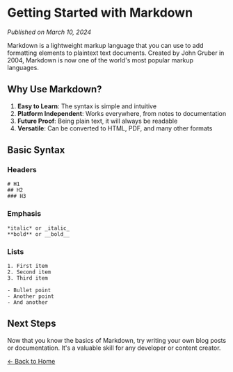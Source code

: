 # Getting Started with Markdown

*Published on March 10, 2024*

Markdown is a lightweight markup language that you can use to add formatting elements to plaintext text documents. Created by John Gruber in 2004, Markdown is now one of the world's most popular markup languages.

## Why Use Markdown?

1. **Easy to Learn**: The syntax is simple and intuitive
2. **Platform Independent**: Works everywhere, from notes to documentation
3. **Future Proof**: Being plain text, it will always be readable
4. **Versatile**: Can be converted to HTML, PDF, and many other formats

## Basic Syntax

### Headers

```
# H1
## H2
### H3
```

### Emphasis

```
*italic* or _italic_
**bold** or __bold__
```

### Lists

```
1. First item
2. Second item
3. Third item

- Bullet point
- Another point
- And another
```

## Next Steps

Now that you know the basics of Markdown, try writing your own blog posts or documentation. It's a valuable skill for any developer or content creator.

[← Back to Home](/) 